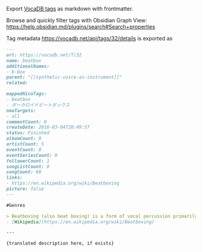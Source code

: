 Export [VocaDB tags](https://vocadb.net/Tag) as markdown with frontmatter.

Browse and quickly filter tags with Obsidian Graph View:
https://help.obsidian.md/plugins/search#Search+properties

Tag metadata https://vocadb.net/api/tags/32/details is exported as

```markdown
---
url: https://vocadb.net/T/32
name: beatbox
additionalNames: 
- b-box
parent: "[[synthetic-voice-as-instrument]]"
related:

mappedNicoTags:
- beatbox
- ボーカロイドビートボックス
newTargets:
- all
commentCount: 0
createDate: 2016-03-04T20:49:57
status: Finished
albumCount: 0
artistCount: 5
eventCount: 0
eventSeriesCount: 0
followerCount: 1
songListCount: 0
songCount: 68
links: 
- https://en.wikipedia.org/wiki/Beatboxing
picture: false
---

#Genres

> Beatboxing (also beat boxing) is a form of vocal percussion primarily involving the art of mimicking drum machines using one's mouth, lips, tongue, and voice
- [Wikipedia](https://en.wikipedia.org/wiki/Beatboxing)

---

{translated description here, if exists}

```
